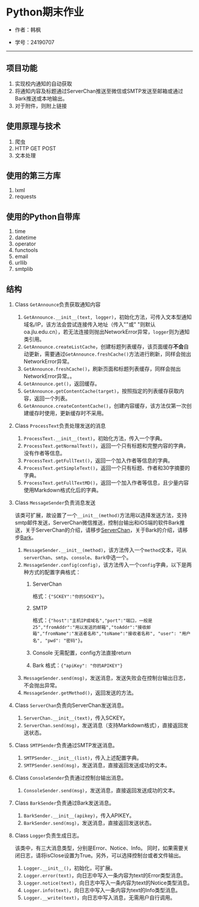 # Python期末作业
- 作者：韩枫
  
- 学号：24190707
  
---
## 项目功能
1. 实现校内通知的自动获取
2. 将通知内容及标题通过ServerChan推送至微信或SMTP发送至邮箱或通过Bark推送或本地输出。
3. 对于附件，则附上链接


## 使用原理与技术
1. 爬虫
2. HTTP GET POST
3. 文本处理

  
## 使用的第三方库
1. lxml
2. requests
  
  
## 使用的Python自带库
1. time
2. datetime
3. operator
4. functools
5. email
6. urllib
7. smtplib


## 结构
1.  Class `GetAnnounce`负责获取通知内容
    1. `GetAnnounce.__init__(text, logger)`，初始化方法，可传入文本型通知域名/IP，该方法会尝试连接传入地址（传入""或" "则默认oa.jlu.edu.cn），若无法连接则抛出NetworkError异常，`logger`则为通知类引用。
    2. `GetAnnounce.createListCache`，创建标题列表缓存，该页面缓存**不会**自动更新，需要通过`GetAnnounce.freshCache()`方法进行刷新，同样会抛出NetworkError异常。
    3. `GetAnnounce.freshCache()`，刷新页面和标题列表缓存，同样会抛出NetworkError异常。。
    4. `GetAnnounce.get()`，返回缓存。
    5. `GetAnnounce.getContentCache(target)`，按照指定的列表缓存获取内容，返回一个列表。
    6. `GetAnnounce.createContentCache()`，创建内容缓存，该方法仅第一次创建缓存时使用，更新缓存时不采用。 
   
2.  Class `ProcessText`负责处理发送的消息
    1. `ProcessText.__init__(text)`，初始化方法，传入一个字典。
    2. `ProcessText.getNormalText()`，返回一个只有标题和完整内容的字典，没有作者等信息。
    3. `ProcessText.getFullText()`，返回一个加入作者等信息的字典。
    4. `ProcessText.getSimpleText()`，返回一个只有标题、作者和30字摘要的字典。
    5. `ProcessText.getFullTextMD()`，返回一个加入作者等信息，且少量内容使用Markdown格式化后的字典。
    
3.  Class `MessageSender`负责消息发送
    
    该类可扩展，故设置了一个`__init__(method)`方法用以选择发送方法，支持smtp邮件发送，ServerChan微信推送，控制台输出和iOS端的软件Bark推送，关于ServerChan的介绍，请移步[ServerChan](http://sc.ftqq.com)，关于Bark的介绍，请移步[Bark](https://github.com/Finb/Bark/)。
    1. `MessageSender.__init__(method)`，该方法传入一个`method`文本，可从`serverChan`、`smtp`、`console`、`Bark`中选一个。
    2. `MessageSender.config(config)`，该方法传入一个`config`字典，以下是两种方式的配置字典格式：
        1.  ServerChan
            
            格式：`{"SCKEY":"你的SCKEY"}`。
            
        2.  SMTP
            
            格式：`{"host":"主机IP或域名","port":"端口，一般是25","fromAddr":"用以发送的邮箱","toAddr":"接收邮箱","fromName":"发送者名称","toName":"接收者名称", "user": "用户名", "pwd": "密码"}`。
         
        3.  Console
            无需配置，config方法直接return
            
        4. Bark
            格式：`{"apiKey": "你的APIKEY"}`
    3. `MessageSender.send(msg)`，发送消息，发送失败会在控制台输出日志，不会抛出异常。
    4. `MessageSender.getMethod()`，返回发送的方法。
    
4.  Class `ServerChan`负责向ServerChan发送消息。
    1. `ServerChan.__init__(text)`，传入SCKEY。
    2. `ServerChan.send(msg)`，发送消息（支持Markdown格式），直接返回发送状态。
    
5.  Class `SMTPSender`负责通过SMTP发送消息。
    1. `SMTPSender.__init__(list)`，传入上述配置字典。
    2. `SMTPSender.send(msg)`，发送消息，直接返回发送成功的文本。
    
6.  Class `ConsoleSender`负责通过控制台输出消息。
    1. `ConsoleSender.send(msg)`，发送消息，直接返回发送成功的文本。
    
7.  Class `BarkSender`负责通过Bark发送消息。
    1. `BarkSender.__init__(apikey)`，传入APIKEY。
    2. `BarkSender.send(msg)`，发送消息，直接返回发送状态。
    
8.  Class `Logger`负责生成日志。
   
    该类中，有三大消息类型，分别是Error、Notice、Info。
    同时，如果需要关闭日志，请将isClose设置为True。另外，可以选择控制台或者文件输出。    
    1. `Logger.__init__()`，初始化，可扩展。
    2. `Logger.error(text)`，向日志中写入一条内容为text的Error类型消息。
    3. `Logger.notice(text)`，向日志中写入一条内容为text的Notice类型消息。
    4. `Logger.info(text)`，向日志中写入一条内容为text的Info类型消息。
    5. `Logger.__write(text)`，向日志中写入消息，无需用户自行调用。
